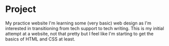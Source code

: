 # Project
My practice website
I'm learning some (very basic) web design as I'm interested in transitioning from tech support to tech writing.
This is my initial attempt at a website, not that pretty but I feel like I'm starting to get the basics of HTML and CSS at least.
